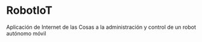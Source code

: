 # RobotIoT
Aplicación de Internet de las Cosas a la administración y control de un robot autónomo móvil
